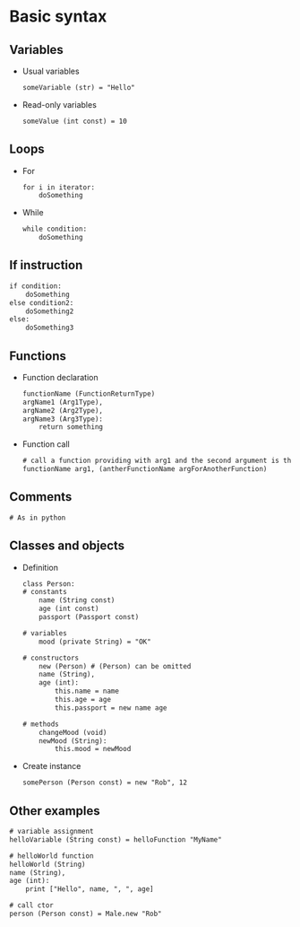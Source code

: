 # Basic syntax

## Variables

- Usual variables

    ```txt
    someVariable (str) = "Hello"
    ```

- Read-only variables

    ```txt
    someValue (int const) = 10
    ```

## Loops

- For

    ```txt
    for i in iterator:
        doSomething
    ```

- While

    ```txt
    while condition:
        doSomething
    ```

## If instruction

```txt
if condition:
    doSomething
else condition2:
    doSomething2
else:
    doSomething3
```

## Functions

- Function declaration

    ```txt
    functionName (FunctionReturnType)
    argName1 (Arg1Type),
    argName2 (Arg2Type),
    argName3 (Arg3Type):
        return something
    ```

- Function call

    ```txt
    # call a function providing with arg1 and the second argument is the result of anotherFunctionName function
    functionName arg1, (antherFunctionName argForAnotherFunction)
    ```

## Comments

```txt
# As in python
```

## Classes and objects

- Definition

    ```txt
    class Person:
    # constants
        name (String const)
        age (int const)
        passport (Passport const)

    # variables
        mood (private String) = "OK"

    # constructors
        new (Person) # (Person) can be omitted
        name (String),
        age (int):
            this.name = name
            this.age = age
            this.passport = new name age

    # methods
        changeMood (void)
        newMood (String):
            this.mood = newMood
    ```

- Create instance

    ```txt
    somePerson (Person const) = new "Rob", 12
    ```

## Other examples

```txt
# variable assignment
helloVariable (String const) = helloFunction "MyName"

# helloWorld function
helloWorld (String)
name (String),
age (int):
    print ["Hello", name, ", ", age]

# call ctor
person (Person const) = Male.new "Rob"
```
